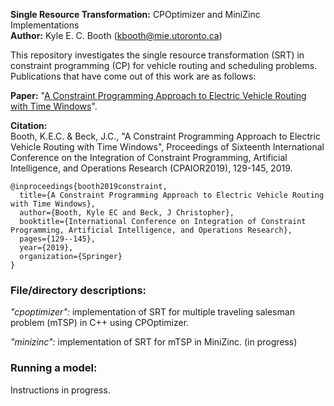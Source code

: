 **Single Resource Transformation:** CPOptimizer and MiniZinc Implementations  
**Author:** Kyle E. C. Booth (kbooth@mie.utoronto.ca) 

This repository investigates the single resource transformation (SRT) in constraint programming (CP) for vehicle routing and scheduling problems. Publications that have come out of this work are as follows:
 
**Paper:** "[A Constraint Programming Approach to Electric Vehicle Routing with Time Windows](https://tidel.mie.utoronto.ca/pubs/Booth-CPAIOR2019.pdf)".

**Citation:**  
Booth, K.E.C. & Beck, J.C., "A Constraint Programming Approach to Electric Vehicle Routing with Time Windows", Proceedings of Sixteenth International Conference on the Integration of Constraint Programming, Artificial Intelligence, and Operations Research (CPAIOR2019), 129-145, 2019.
```
@inproceedings{booth2019constraint,
  title={A Constraint Programming Approach to Electric Vehicle Routing with Time Windows},
  author={Booth, Kyle EC and Beck, J Christopher},
  booktitle={International Conference on Integration of Constraint Programming, Artificial Intelligence, and Operations Research},
  pages={129--145},
  year={2019},
  organization={Springer}
}
```

### File/directory descriptions:

*"cpoptimizer":* implementation of SRT for multiple traveling salesman problem (mTSP) in C++ using CPOptimizer.

*"minizinc":* implementation of SRT for mTSP in MiniZinc. (in progress)

### Running a model:

Instructions in progress.

